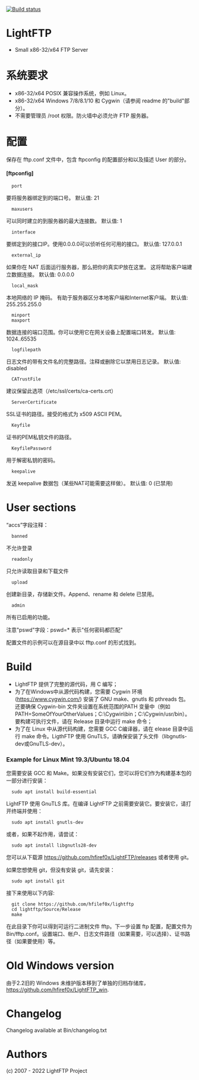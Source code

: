 [![Build status](https://ci.appveyor.com/api/projects/status/0mvll9a7emrqo0a7?svg=true)](https://ci.appveyor.com/project/hfiref0x/lightftp)

# LightFTP
* Small x86-32/x64 FTP Server

# 系统要求

* x86-32/x64 POSIX 兼容操作系统，例如 Linux。
* x86-32/x64 Windows 7/8/8.1/10 和 Cygwin（请参阅 readme 的"build"部分）。
* 不需要管理员 /root 权限。防火墙中必须允许 FTP 服务器。

# 配置

保存在 fftp.conf 文件中，包含 ftpconfig 的配置部分和以及描述 User 的部分。 

#### [ftpconfig]

      port

要将服务器绑定到的端口号。
默认值: 21

      maxusers

可以同时建立的到服务器的最大连接数。
默认值: 1

      interface

要绑定到的接口IP。使用0.0.0.0可以侦听任何可用的接口。
默认值: 127.0.0.1

      external_ip

如果你在 NAT 后面运行服务器，那么把你的真实IP放在这里。
这将帮助客户端建立数据连接。
默认值: 0.0.0.0

      local_mask

本地网络的 IP 掩码。
有助于服务器区分本地客户端和Internet客户端。
默认值: 255.255.255.0

      minport
      maxport

数据连接的端口范围。你可以使用它在网关设备上配置端口转发。
默认值: 1024..65535

      logfilepath

日志文件的带有文件名的完整路径。注释或删除它以禁用日志记录。
默认值: disabled

      CATrustFile

建议保留此选项（/etc/ssl/certs/ca-certs.crt）

      ServerCertificate

SSL证书的路径。接受的格式为 x509 ASCII PEM。

      Keyfile

证书的PEM私钥文件的路径。

      KeyfilePassword

用于解密私钥的密码。

      keepalive

发送 keepalive 数据包（某些NAT可能需要这样做）。
默认值: 0 (已禁用)


# User sections

“accs”字段注释：

      banned

不允许登录

      readonly

只允许读取目录和下载文件

      upload

创建新目录，存储新文件。Append、rename 和 delete 已禁用。
      
      admin

所有已启用的功能。

注意"pswd"字段：pswd=* 表示"任何密码都匹配"

配置文件的示例可以在源目录中以 fftp.conf 的形式找到。

# Build 

* LightFTP 提供了完整的源代码，用 C 编写；
* 为了在Windows中从源代码构建，您需要 Cygwin 环境 (https://www.cygwin.com/) 安装了 GNU make、gnutls 和 pthreads 包。还要确保 Cygwin-bin 文件夹设置在系统范围的PATH 变量中（例如PATH=SomeOfYourOtherValues；C:\Cygwin\bin；C:\Cygwin/usr/bin）。要构建可执行文件，请在 Release 目录中运行 make 命令；
* 为了在 Linux 中从源代码构建，您需要 GCC C编译器，请在 elease 目录中运行 make 命令。LigthFTP 使用 GnuTLS，请确保安装了头文件（libgnutls-dev或GnuTLS-dev）。

### Example for Linux Mint 19.3/Ubuntu 18.04

您需要安装 GCC 和 Make。如果没有安装它们，您可以将它们作为构建基本包的一部分进行安装：

      sudo apt install build-essential
      
LightFTP 使用 GnuTLS 库。在编译 LightFTP 之前需要安装它。要安装它，请打开终端并使用：

      sudo apt install gnutls-dev
	  
或者，如果不起作用，请尝试：

      sudo apt install libgnutls28-dev  
      
您可以从下载源 https://github.com/hfiref0x/LightFTP/releases 或者使用 git。

如果您想使用 git，但没有安装 git，请先安装：

      sudo apt install git
      
接下来使用以下内容:

      git clone https://github.com/hfilef0x/lightftp
      cd lightftp/Source/Release
      make
      
在此目录下你可以得到可运行二进制文件 fftp。下一步设置 ftp 配置，配置文件为 Bin/fftp.conf。设置端口、帐户、日志文件路径（如果需要，可以选择）、证书路径（如果要使用）等。

# Old Windows version

由于2.2旧的 Windows 未维护版本移到了单独的归档存储库，https://github.com/hfiref0x/LightFTP_win.

# Changelog

Changelog available at Bin/changelog.txt

# Authors

(c) 2007 - 2022 LightFTP Project

